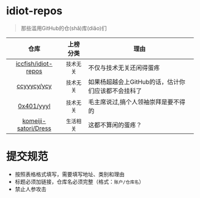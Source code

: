 # idiot-repos
> 那些滥用GitHub的仓(shǎ)库(diǎo)们

仓库|上榜分类|理由
:-:|:-:|-
[iccfish/idiot-repos](https://github.com/iccfish/idiot-repos)|`技术无关`|不仅与技术无关还闲得蛋疼
[ccyyycy/ycy](https://github.com/ccyyycy/ycy)|`技术无关`|如果杨超越会上GitHub的话，估计你们应该都不会挂科了
[0x401/yyyl](https://github.com/0x401/yyyl/)|`技术无关`|毛主席说过,搞个人领袖崇拜是要不得的
[komeiji-satori/Dress](https://github.com/komeiji-satori/Dress)|`生活相关`|这都不算闲的蛋疼？


# 提交规范

- 按照表格格式填写，需要填写地址、类别和理由
- 标题必须加链接，仓库名必须完整（格式：`账户/仓库名`）
- 禁止人参攻击

